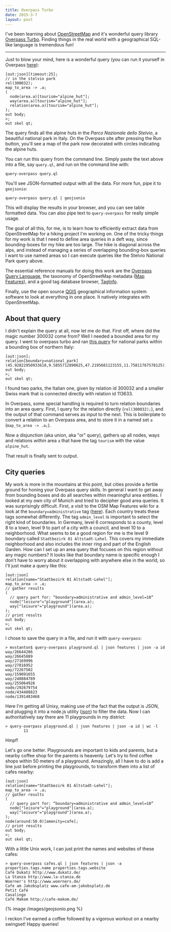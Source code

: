 ```yaml
---
title: Overpass Turbo
date: 2015-3-7
layout: post
---
```


I've been learning about [OpenStreetMap](https://www.openstreetmap.org)
and it's wonderful query library [Overpass
Turbo](http://overpass-turbo.eu/). Finding things in the real world with a geographical SQL-like language is
tremendous fun!

---

Just to blow your mind, here is a wonderful query (you can run it yourself in
Overpass [here](http://overpass-turbo.eu/s/83J)):

```
[out:json][timeout:25];
// in the stelvio park
rel(300032);
map_to_area -> .a;
(
  node(area.a)[tourism="alpine_hut"];
  way(area.a)[tourism="alpine_hut"];
  relation(area.a)[tourism="alpine_hut"];
);
out body;
>;
out skel qt;
```

The query finds all the alpine huts in the _Parco Nazionale dello Stelvio_, a
beautiful national park in Italy. On the Overpass site after pressing the Run
button, you'll see a map of the park now decorated with circles indicating the
alpine huts.

You can run this query from the command line. Simply paste the text above into a
file, say `query.ql`, and run on the command line with:

    query-overpass query.ql

You'll see JSON-formatted output with all the data. For more fun, pipe it to
`geojsonio`:

    query-overpass query.ql | geojsonio

This will display the results in your browser, and you can see table formatted
data. You can also pipe text to `query-overpass` for really simple usage.

The goal of all this, for me, is to learn how to efficiently extract data from
OpenStreetMap for a hiking project I'm working on. One of the tricky things for
my work is that I need to define area queries in a deft way, since
bounding-boxes for my hike are too large. The hike is diagonal across the alps,
and instead of managing a series of overlapping bounding-box queries I want to
use named areas so I can execute queries like the Stelvio National Park query
above.

The essential reference manuals for doing this work are the
[Overpass Query Language](http://wiki.openstreetmap.org/wiki/Overpass_API/Overpass_QL#Overview),
the taxonomy of OpenStreetMap metadata
([Map Features](http://wiki.openstreetmap.org/wiki/Map_Features)), and a good
tag database browser, [TagInfo](http://taginfo.openstreetmap.org/).

Finally, use the open source [QGIS](http://www2.qgis.org/en/site/) geographical
information system software to look at everything in one place. It natively
integrates with OpenStreetMap.

About that query
----------------

I didn't explain the query at all, now let me do that. First off, where did the
magic number 300032 come from? Well I needed a bounded area for my query. I went
to overpass turbo and ran [this query](http://overpass-turbo.eu/s/83L) for
national parks within a bounding box of northern Italy:

```
[out:json];
relation[boundary=national_park](45.92822950933618,9.5855712890625,47.2195681123155,11.75811767578125);
out body;
>;
out skel qt;
```

I found two parks, the Italian one, given by relation id 300032 and a smaller
Swiss mark that is connected directly with relation id 113633.

In Overpass, some special handling is required to turn relation boundaries into
an area query. First, I query for the relation directly (`rel(300032);`), and
the output of that command serves as input to the next. This is boilerplate to
convert a relation to an Overpass area, and to store it in a named set `a`
(`map_to_area -> .a;`).

Now a disjunction (aka union, aka "or" query), gathers up all nodes, ways and
relations _within_ area `a` that have the tag `tourism` with the value
`alpine_hut`.

That result is finally sent to output.


City queries
------------

My work is more in the mountains at this point, but cities provide a fertile
ground for honing your Overpass query skills. In general I want to get away from
bounding boxes and do all searches within meaningful area entities. I looked at
my own city of Munich and tried to decipher good area queries. It was
surprisingly difficult. First, a visit to the OSM Map Features wiki for a look
at the `boundary=administrative` tag
([here](http://wiki.openstreetmap.org/wiki/Tag:boundary%3Dadministrative)). Each
country treats these tags somewhat differently. The tag `admin_level` is
important to select the right kind of boundaries. In Germany, level 6
corresponds to a county, level 8 to a town, level 9 to part of a city with a
council, and level 10 to a neighborhood. What seems to be a good region for me
is the level 9 boundary called `Stadtbezirk 01 Altstadt-Lehel`. This covers my
immediate neighborhood and also includes the inner ring and part of the English
Garden. How can I set up an area query that focuses on this region without any
magic numbers? It looks like that boundary name is specific enough I don't have
to worry about it overlapping with anywhere else in the world, so I'll just make
a query like this:

```
[out:json]
relation[name="Stadtbezirk 01 Altstadt-Lehel"];
map_to_area -> .a;
// gather results
(
  // query part for: “boundary=administrative and admin_level=10”
  node["leisure"="playground"](area.a);
  way["leisure"="playground"](area.a);
);
// print results
out body;
>;
out skel qt;
```

I chose to save the query in a file, and run it with `query-overpass`:

    > mvstanton$ query-overpass playground.ql | json features | json -a id
    way/26644286
    way/26645889
    way/27169996
    way/27816952
    way/72267502
    way/159091655
    way/240884789
    way/255064926
    node/292679754
    node/434488823
    node/1391483468

Here I'm getting all Unixy, making use of the fact that the output is JSON, and
plugging it into a node.js utility ([json](http://trentm.com/json/)) to filter
the data. Now I can authoritatively say there are 11 playgrounds in my district:

    > query-overpass playground.ql | json features | json -a id | wc -l
            11

Hmpf!

Let's go one better. Playgrounds are important to kids and parents, but a nearby
coffee shop for the parents is heavenly. Let's try to find coffee shops within
50 meters of a playground. Amazingly, all I have to do is add a line just before
printing the playgrounds, to transform them into a list of cafes nearby:

```
[out:json]
relation[name="Stadtbezirk 01 Altstadt-Lehel"];
map_to_area -> .a;
// gather results
(
  // query part for: “boundary=administrative and admin_level=10”
  node["leisure"="playground"](area.a);
  way["leisure"="playground"](area.a);
);
node(around:50.0)[amenity=cafe];
// print results
out body;
>;
out skel qt;
```

With a little Unix work, I can just print the names and websites of these cafes:

    > query-overpass cafes.ql | json features | json -a properties.tags.name properties.tags.website
    Café Dukatz http://www.dukatz.de/
    La Stanza http://www.la-stanza.de
    Woerner's http://www.woerners.de/
    Cafe am Jakobsplatz www.cafe-am-jakobsplatz.de
    Petit Café 
    Casalingo 
    Café Makom http://cafe-makom.de/

{% image /images/geojsonio.png %}

I reckon I've earned a coffee followed by a vigorous workout on a nearby
swingset! Happy queries!
